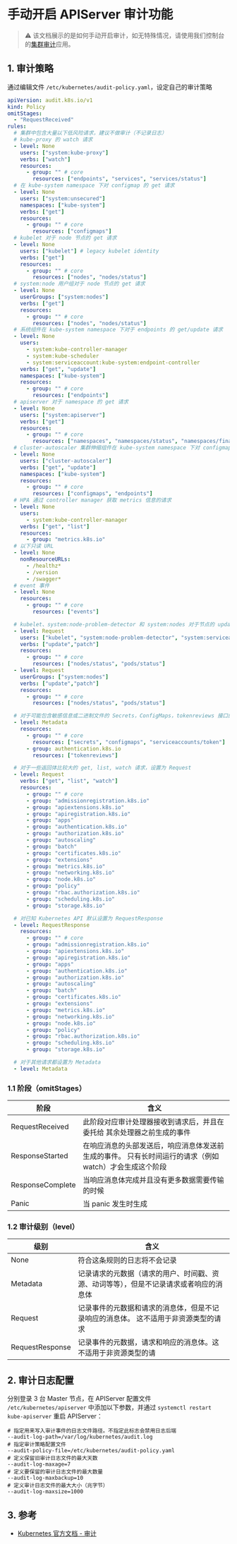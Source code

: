 # 手动开启 APIServer 审计功能

> ⚠️ 该文档展示的是如何手动开启审计，如无特殊情况，请使用我们控制台的[集群审计](/uk8s/bestpractice/console_audit)应用。

## 1. 审计策略

通过编辑文件 `/etc/kubernetes/audit-policy.yaml`，设定自己的审计策略

```yaml
apiVersion: audit.k8s.io/v1
kind: Policy
omitStages:
  - "RequestReceived"
rules:
  # 集群中包含大量以下低风险请求，建议不做审计（不记录日志）
  # kube-proxy 的 watch 请求
  - level: None
    users: ["system:kube-proxy"]
    verbs: ["watch"]
    resources:
      - group: "" # core
        resources: ["endpoints", "services", "services/status"]
  # 在 kube-system namespace 下对 configmap 的 get 请求
  - level: None
    users: ["system:unsecured"]
    namespaces: ["kube-system"]
    verbs: ["get"]
    resources:
      - group: "" # core
        resources: ["configmaps"]
  # kubelet 对于 node 节点的 get 请求
  - level: None
    users: ["kubelet"] # legacy kubelet identity
    verbs: ["get"]
    resources:
      - group: "" # core
        resources: ["nodes", "nodes/status"]
  # system:node 用户组对于 node 节点的 get 请求
  - level: None
    userGroups: ["system:nodes"]
    verbs: ["get"]
    resources:
      - group: "" # core
        resources: ["nodes", "nodes/status"]
  # 系统组件在 kube-system namespace 下对于 endpoints 的 get/update 请求
  - level: None
    users:
      - system:kube-controller-manager
      - system:kube-scheduler
      - system:serviceaccount:kube-system:endpoint-controller
    verbs: ["get", "update"]
    namespaces: ["kube-system"]
    resources:
      - group: "" # core
        resources: ["endpoints"]
  # apiserver 对于 namespace 的 get 请求
  - level: None
    users: ["system:apiserver"]
    verbs: ["get"]
    resources:
      - group: "" # core
        resources: ["namespaces", "namespaces/status", "namespaces/finalize"]
  # cluster-autoscaler 集群伸缩组件在 kube-system namespace 下对 configmap、endpoint 的 get/update 请求
  - level: None
    users: ["cluster-autoscaler"]
    verbs: ["get", "update"]
    namespaces: ["kube-system"]
    resources:
      - group: "" # core
        resources: ["configmaps", "endpoints"]
  # HPA 通过 controller manager 获取 metrics 信息的请求
  - level: None
    users:
      - system:kube-controller-manager
    verbs: ["get", "list"]
    resources:
      - group: "metrics.k8s.io"
  # 以下只读 URL
  - level: None
    nonResourceURLs:
      - /healthz*
      - /version
      - /swagger*
  # event 事件
  - level: None
    resources:
      - group: "" # core
        resources: ["events"]

  # kubelet、system:node-problem-detector 和 system:nodes 对于节点的 update 和 patch 请求，等级设置为 Request，记录元数据和请求的消息体
  - level: Request
    users: ["kubelet", "system:node-problem-detector", "system:serviceaccount:kube-system:node-problem-detector"]
    verbs: ["update","patch"]
    resources:
      - group: "" # core
        resources: ["nodes/status", "pods/status"]
  - level: Request
    userGroups: ["system:nodes"]
    verbs: ["update","patch"]
    resources:
      - group: "" # core
        resources: ["nodes/status", "pods/status"]

  # 对于可能包含敏感信息或二进制文件的 Secrets，ConfigMaps，tokenreviews 接口的日志等级设为 Metadata
  - level: Metadata
    resources:
      - group: "" # core
        resources: ["secrets", "configmaps", "serviceaccounts/token"]
      - group: authentication.k8s.io
        resources: ["tokenreviews"]

  # 对于一些返回体比较大的 get, list, watch 请求，设置为 Request
  - level: Request
    verbs: ["get", "list", "watch"]
    resources:
      - group: "" # core
      - group: "admissionregistration.k8s.io"
      - group: "apiextensions.k8s.io"
      - group: "apiregistration.k8s.io"
      - group: "apps"
      - group: "authentication.k8s.io"
      - group: "authorization.k8s.io"
      - group: "autoscaling"
      - group: "batch"
      - group: "certificates.k8s.io"
      - group: "extensions"
      - group: "metrics.k8s.io"
      - group: "networking.k8s.io"
      - group: "node.k8s.io"
      - group: "policy"
      - group: "rbac.authorization.k8s.io"
      - group: "scheduling.k8s.io"
      - group: "storage.k8s.io"

  # 对已知 Kubernetes API 默认设置为 RequestResponse
  - level: RequestResponse
    resources:
      - group: "" # core
      - group: "admissionregistration.k8s.io"
      - group: "apiextensions.k8s.io"
      - group: "apiregistration.k8s.io"
      - group: "apps"
      - group: "authentication.k8s.io"
      - group: "authorization.k8s.io"
      - group: "autoscaling"
      - group: "batch"
      - group: "certificates.k8s.io"
      - group: "extensions"
      - group: "metrics.k8s.io"
      - group: "networking.k8s.io"
      - group: "node.k8s.io"
      - group: "policy"
      - group: "rbac.authorization.k8s.io"
      - group: "scheduling.k8s.io"
      - group: "storage.k8s.io"

  # 对于其他请求都设置为 Metadata
  - level: Metadata
```

### 1.1 阶段（omitStages）

| 阶段               | 含义                                                      |
| ---------------- | ------------------------------------------------------- |
| RequestReceived  | 此阶段对应审计处理器接收到请求后，并且在委托给 其余处理器之前生成的事件                    |
| ResponseStarted  | 在响应消息的头部发送后，响应消息体发送前生成的事件。 只有长时间运行的请求（例如 watch）才会生成这个阶段 |
| ResponseComplete | 当响应消息体完成并且没有更多数据需要传输的时候                                 |
| Panic            | 当 panic 发生时生成                                           |

### 1.2 审计级别（level）

| 级别              | 含义                                          |
| --------------- | ------------------------------------------- |
| None            | 符合这条规则的日志将不会记录                              |
| Metadata        | 记录请求的元数据（请求的用户、时间戳、资源、动词等等），但是不记录请求或者响应的消息体 |
| Request         | 记录事件的元数据和请求的消息体，但是不记录响应的消息体。 这不适用于非资源类型的请求  |
| RequestResponse | 记录事件的元数据，请求和响应的消息体。这不适用于非资源类型的请             |

## 2. 审计日志配置

分别登录 3 台 Master 节点，在 APIServer 配置文件 `/etc/kubernetes/apiserver` 中添加以下参数，并通过
`systemctl restart kube-apiserver` 重启 APIServer：

```
# 指定用来写入审计事件的日志文件路径。不指定此标志会禁用日志后端
--audit-log-path=/var/log/kubernetes/audit.log
# 指定审计策略配置文件
--audit-policy-file=/etc/kubernetes/audit-policy.yaml
# 定义保留旧审计日志文件的最大天数
--audit-log-maxage=7
# 定义要保留的审计日志文件的最大数量
--audit-log-maxbackup=10
# 定义审计日志文件的最大大小（兆字节）
--audit-log-maxsize=1000
```

## 3. 参考

- [Kubernetes 官方文档 - 审计](https://kubernetes.io/zh-cn/docs/tasks/debug/debug-cluster/audit/)
